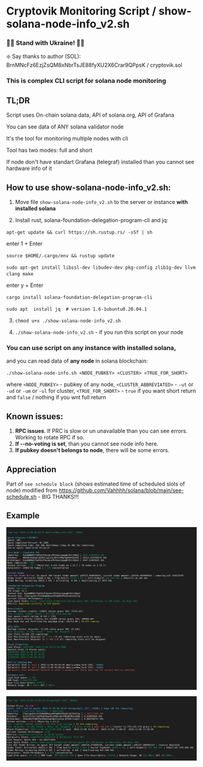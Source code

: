 # Cryptovik Monitoring Script / show-solana-node-info_v2.sh
### 💛💙 Stand with Ukraine! 💙💛
❇️ Say thanks to author (SOL): BrnMNcFz6EzjZsQM8xNbrTsJE88fyXU2X6Crar9QPpsK / cryptovik.sol
  
 
### This is complex CLI script for solana node monitoring
 
 
## TL;DR
Script uses On-chain solana data, API of solana.org, API of Grafana

You can see data of ANY solana validator node

It's the tool for monitoring multiple nodes with cli

Tool has two modes: full and short

If node don't have standart Grafana (telegraf) installed than you cannot see hardware info of it
 
 
## How to use show-solana-node-info_v2.sh:

1. Move file `show-solana-node-info_v2.sh` to the server or instance **with installed solana**


2. Install rust, solana-foundation-delegation-program-cli and jq:

`apt-get update && curl https://sh.rustup.rs/ -sSf | sh`

enter 1 + Enter

`source $HOME/.cargo/env && rustup update`

`sudo apt-get install libssl-dev libudev-dev pkg-config zlib1g-dev llvm clang make`

enter y + Enter

`cargo install solana-foundation-delegation-program-cli`

`sudo apt  install jq  # version 1.6-1ubuntu0.20.04.1`
 
 
3. `chmod u+x ./show-solana-node-info_v2.sh`
 
 
4. `./show-solana-node-info_v2.sh` - if you run this script on your node


### You can use script on any instance with installed solana,
and you can read data of **any node** in solana blockchain:

`./show-solana-node-info.sh <NODE_PUBKEY> <CLUSTER> <TRUE_FOR_SHORT>`

where
`<NODE_PUBKEY>` - pubkey of any node, 
`<CLUSTER_ABBREVIATED>` - `-ut` or `-ud` or `-um` or `-ul` for cluster, 
`<TRUE_FOR_SHORT>` - `true` if you want short return and `false` / nothing if you wnt full return

## Known issues:
1. **RPC issues**. If PRC is slow or un unavailable than you can see errors. Working to rotate RPC if so.
2. **If --no-voting is set**, than you cannot see node info here.
3. **If pubkey doesn't belongs to node**, there will be some errors.
 
  
## Appreciation
Part of `see schedule block` (shows estimated time of scheduled slots of node) modified from https://github.com/Vahhhh/solana/blob/main/see-schedule.sh - BIG THANKS!!!
 
  
## Example
![My TDS node FULL return](/example1.png "My TDS node FULL return")

![My MB node SHORT return](/example2.png "My MB node SHORT return")
